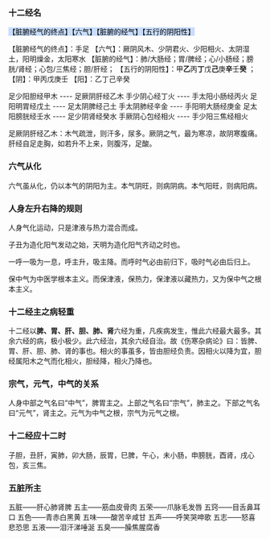 ### 十二经名

<mark style="background: #ADCCFFA6;">【脏腑经气的终点】【六气】【脏腑的经气】【五行的阴阳性】</mark>

【脏腑经气的终点】：手足
【六气】：厥阴风木、少阴君火、少阳相火、太阴湿土，阳明燥金，太阳寒水
【脏腑的经气】：肺/大肠经；胃/脾经；心/小肠经；膀胱/肾经；心包/三焦经；胆/肝经；
【五行的阴阳性】：甲**乙**丙**丁**戊**己**庚**辛**壬**癸** ；
	【阴】：甲丙戊庚壬
	【阳】：乙丁己辛癸


足少阳胆经甲木 ---- 足厥阴肝经乙木
手少阴心经丁火 ---- 手太阳小肠经丙火
足阳明胃经戊土 ---- 足太阴脾经己土
手太阴肺经辛金 ---- 手阳明大肠经庚金
足太阳膀胱经壬水 ---- 足少阴肾经癸水
手厥阴心包经相火 ---- 手少阳三焦经相火


 足厥阴肝经乙木：木气疏泄，则汗多，尿多。厥阴之气，最为寒凉，故阴寒腹痛。肝经自足走胸，如若升不上来，则腹泻，足酸。



### 六气从化

六气虽从化，仍以本气的阴阳为主。本气阴旺，则病阴病。本气阳旺，则病阳病。


### 人身左升右降的规则

人身气化运动，只是津液与热力混合而成。

子丑为造化阳气发动之始，天明为造化阳气齐动之时也。

一呼一吸为一息，呼主升，吸主降。而呼时气必由前归下，吸时气必由后归上。

保中气为中医学根本主义。而保津液，保热力，保津液以藏热力，又为保中气之根本主义。


### 十二经主之病轻重

十二经以**脾、胃、肝、胆、肺、肾**六经为重，凡疾病发生，惟此六经最大最多。其余六经的病，极小极少。此六经治，其余六经自治。故《伤寒杂病论》曰：皆脾、胃、肝、胆、肺、肾的事也。相火的事虽多，皆由胆经负责。因相火以降为宜，胆经属阳木之气而化相火，胆经降，相火乃降也。


### 宗气，元气，中气的关系

人身中部之气名曰“中气”，脾胃主之。上部之气名曰“宗气”，肺主之。下部之气名曰“元气”，肾主之。元气为中气之根，宗气为元气之根。


### 十二经应十二时

子胆，丑肝，寅肺，卯大肠，辰胃，巳脾，午心，未小肠，申膀胱，酉肾，戌心包，亥三焦。

### 五脏所主

五脏——肝心肺肾脾
五主——筋血皮骨肉
五荣——爪脉毛发唇
五窍——目舌鼻耳口
五色——青赤白黑黄
五味——酸苦辛咸甘
五声——呼笑哭呻歌
五志——怒喜悲恐思
五液——泪汗涕唾涎
五臭——臊焦腥腐香







